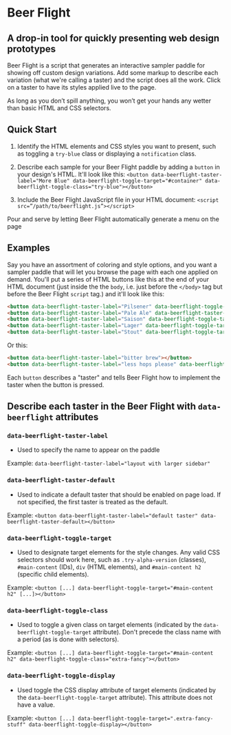 # Beer Flight

## A drop-in tool for quickly presenting web design prototypes

Beer Flight is a script that generates an interactive sampler paddle for showing off custom design variations. Add some markup to describe each variation (what we're calling a taster) and the script does all the work. Click on a taster to have its styles applied live to the page.

As long as you don’t spill anything, you won’t get your hands any wetter than basic HTML and CSS selectors.

## Quick Start

1. Identify the HTML elements and CSS styles you want to present, such as toggling a `try-blue` class or displaying a `notification` class.

2. Describe each sample for your Beer Flight paddle by adding a `button` in your design's HTML. It'll look like this: `<button data-beerflight-taster-label="More Blue" data-beerflight-toggle-target="#container" data-beerflight-toggle-class="try-blue"></button>`

3. Include the Beer Flight JavaScript file in your HTML document: `<script src=”/path/to/beerflight.js”></script>`

Pour and serve by letting Beer Flight automatically generate a menu on the page

## Examples

Say you have an assortment of coloring and style options, and you want a sampler paddle that will let you browse the page with each one applied on demand. You'll put a series of HTML buttons like this at the end of your HTML document (just inside the the `body`, i.e. just before the `</body>` tag but before the Beer Flight `script` tag.) and it'll look like this:

```html
<button data-beerflight-taster-label="Pilsener" data-beerflight-toggle-target="#beer-main" data-beerflight-toggle-class="try-pilsener"></button>
<button data-beerflight-taster-label="Pale Ale" data-beerflight-taster-default></button>
<button data-beerflight-taster-label="Saison" data-beerflight-toggle-target="#beer-main" data-beerflight-toggle-class="try-saison"></button>
<button data-beerflight-taster-label="Lager" data-beerflight-toggle-target="#beer-main" data-beerflight-toggle-class="try-lager"></button>
<button data-beerflight-taster-label="Stout" data-beerflight-toggle-target="#beer-main" data-beerflight-toggle-class="try-stout"></button>
```

Or this:

```html
<button data-beerflight-taster-label="bitter brew"></button>
<button data-beerflight-taster-label="less hops please" data-beerflight-toggle-target=".extra-hops" data-beerflight-toggle-display></script>
```

Each `button` describes a "taster" and tells Beer Flight how to implement the taster when the button is pressed.

## Describe each taster in the Beer Flight with `data-beerflight` attributes

### `data-beerflight-taster-label`

- Used to specify the name to appear on the paddle

Example: `data-beerflight-taster-label="layout with larger sidebar"`

### `data-beerflight-taster-default`

- Used to indicate a default taster that should be enabled on page load. If not specified, the first taster is treated as the default.

Example: `<button data-beerflight-taster-label="default taster" data-beerflight-taster-default></button>`

### `data-beerflight-toggle-target`

- Used to designate target elements for the style changes. Any valid CSS selectors should work here, such as `.try-alpha-version` (classes), `#main-content` (IDs), `div` (HTML elements), and `#main-content h2` (specific child elements).

Example: `<button [...] data-beerflight-toggle-target="#main-content h2" [...]></button>`

### `data-beerflight-toggle-class`

- Used to toggle a given class on target elements (indicated by the `data-beerflight-toggle-target` attribute). Don't precede the class name with a period (as is done with selectors).

Example: `<button [...] data-beerflight-toggle-target="#main-content h2" data-beerflight-toggle-class="extra-fancy"></button>`

### `data-beerflight-toggle-display`

- Used toggle the CSS display attribute of target elements (indicated by the `data-beerflight-toggle-target` attribute). This attribute does not have a value.

Example: `<button [...] data-beerflight-toggle-target=".extra-fancy-stuff" data-beerflight-toggle-display></button>`
